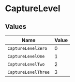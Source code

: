 # CaptureLevel


## Values

| Name                | Value               |
| ------------------- | ------------------- |
| `CaptureLevelZero`  | 0                   |
| `CaptureLevelOne`   | 1                   |
| `CaptureLevelTwo`   | 2                   |
| `CaptureLevelThree` | 3                   |
